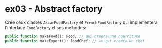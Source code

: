 # ex03 - Abstract factory

Crée deux classes `AsianFoodFactory` et `FrenchFoodFactory` qui implementera l'interface `FoodFactory` et ses methodes:

```php
public function makeFood(): Food; // qui creera une nourriture
public function makeExpert(): FoodChef; // => qui creera un chef
```
